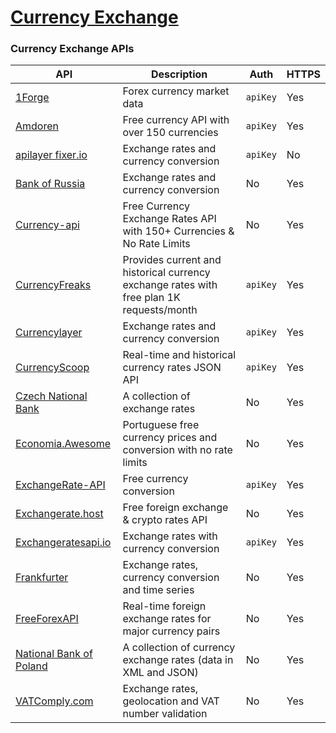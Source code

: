 # [Currency Exchange](https://t.me/Currency_Exchange1_robot)


### Currency Exchange APIs
API | Description | Auth | HTTPS |
|---|---|---|---|
| [1Forge](https://1forge.com/forex-data-api/api-documentation) | Forex currency market data | `apiKey` | Yes |
| [Amdoren](https://www.amdoren.com/currency-api/) | Free currency API with over 150 currencies | `apiKey` | Yes |
| [apilayer fixer.io](https://fixer.io) | Exchange rates and currency conversion | `apiKey` | No | 
| [Bank of Russia](https://www.cbr.ru/development/SXML/) | Exchange rates and currency conversion | No | Yes | 
| [Currency-api](https://github.com/fawazahmed0/currency-api#readme) | Free Currency Exchange Rates API with 150+ Currencies & No Rate Limits | No | Yes | 
| [CurrencyFreaks](https://currencyfreaks.com/) | Provides current and historical currency exchange rates with free plan 1K requests/month | `apiKey` | Yes |
| [Currencylayer](https://currencylayer.com/documentation) | Exchange rates and currency conversion | `apiKey` | Yes | 
| [CurrencyScoop](https://currencyscoop.com/api-documentation) | Real-time and historical currency rates JSON API | `apiKey` | Yes |
| [Czech National Bank](https://www.cnb.cz/cs/financni_trhy/devizovy_trh/kurzy_devizoveho_trhu/denni_kurz.xml) | A collection of exchange rates | No | Yes |
| [Economia.Awesome](https://docs.awesomeapi.com.br/api-de-moedas) | Portuguese free currency prices and conversion with no rate limits | No | Yes | 
| [ExchangeRate-API](https://www.exchangerate-api.com) | Free currency conversion | `apiKey` | Yes | 
| [Exchangerate.host](https://exchangerate.host) | Free foreign exchange & crypto rates API | No | Yes |
| [Exchangeratesapi.io](https://exchangeratesapi.io) | Exchange rates with currency conversion | `apiKey` | Yes |
| [Frankfurter](https://www.frankfurter.app/docs) | Exchange rates, currency conversion and time series | No | Yes | 
| [FreeForexAPI](https://freeforexapi.com/Home/Api) | Real-time foreign exchange rates for major currency pairs | No | Yes | 
| [National Bank of Poland](http://api.nbp.pl/en.html) | A collection of currency exchange rates (data in XML and JSON) | No | Yes | 
| [VATComply.com](https://www.vatcomply.com/documentation) | Exchange rates, geolocation and VAT number validation | No | Yes | 
